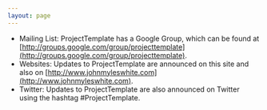 ```yaml
---
layout: page
---
```

* Mailing List: ProjectTemplate has a Google Group, which can be found at [http://groups.google.com/group/projecttemplate](http://groups.google.com/group/projecttemplate).
* Websites: Updates to ProjectTemplate are announced on this site and also on [http://www.johnmyleswhite.com](http://www.johnmyleswhite.com).
* Twitter: Updates to ProjectTemplate are also announced on Twitter using the hashtag #ProjectTemplate.
